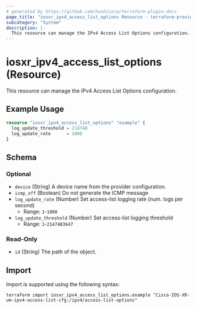 ```yaml
---
# generated by https://github.com/hashicorp/terraform-plugin-docs
page_title: "iosxr_ipv4_access_list_options Resource - terraform-provider-iosxr"
subcategory: "System"
description: |-
  This resource can manage the IPv4 Access List Options configuration.
---
```


# iosxr_ipv4_access_list_options (Resource)

This resource can manage the IPv4 Access List Options configuration.

## Example Usage

```terraform
resource "iosxr_ipv4_access_list_options" "example" {
  log_update_threshold = 214748
  log_update_rate      = 1000
}
```

<!-- schema generated by tfplugindocs -->
## Schema

### Optional

- `device` (String) A device name from the provider configuration.
- `icmp_off` (Boolean) Do not generate the ICMP message
- `log_update_rate` (Number) Set access-list logging rate (num. logs per second)
  - Range: `1`-`1000`
- `log_update_threshold` (Number) Set access-list logging threshold
  - Range: `1`-`2147483647`

### Read-Only

- `id` (String) The path of the object.

## Import

Import is supported using the following syntax:

```shell
terraform import iosxr_ipv4_access_list_options.example "Cisco-IOS-XR-um-ipv4-access-list-cfg:/ipv4/access-list-options"
```
